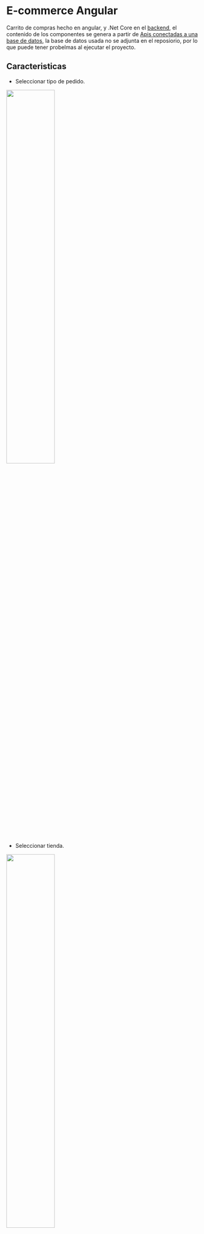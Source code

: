 # E-commerce Angular

Carrito de compras hecho en angular, y .Net Core en el [backend](https://github.com/B3rert/E-Commerce-ApiRestCore), el contenido de los componentes se genera a partir de [Apis conectadas a una base de datos](https://github.com/B3rert/E-Commerce-ApiRestCore), la base de datos usada no se adjunta en el reposiorio, por lo que puede tener probelmas al ejecutar el proyecto.

## Caracteristicas

* Seleccionar tipo de pedido.

<img src="https://github.com/B3rert/E-CommerceAngular/blob/master/src/app/views/tipo_pedido.png?raw=true"  width="50%" >

* Seleccionar tienda.

<img src="https://github.com/B3rert/E-CommerceAngular/blob/master/src/app/views/seleccionar_tienda.png?raw=true"  width="50%" >

* Tienda en línea, con todos los productos y categorías para filtrar productos.

<img src="https://github.com/B3rert/E-CommerceAngular/blob/master/src/app/views/tienda_en_linea.png?raw=true"  width="50%" >

* Detalle producto.

<img src="https://github.com/B3rert/E-CommerceAngular/blob/master/src/app/views/detalle_producto.png?raw=true"  width="50%" >

* Carrito de compras con productos.

<img src="https://github.com/B3rert/E-CommerceAngular/blob/master/src/app/views/mi_carrito.png"  width="50%">

* Confirmar pedido, datos de usuario.

<img src="https://github.com/B3rert/E-CommerceAngular/blob/master/src/app/views/formulario_pago.png?raw=true"  width="50%" >
<img src="https://github.com/B3rert/E-CommerceAngular/blob/master/src/app/views/formulario_pago2.png?raw=true"  width="50%" >

* Confirmar pedido, seleccionar forma de pago.

<img src="https://github.com/B3rert/E-CommerceAngular/blob/master/src/app/views/forma_pago.png?raw=true"  width="50%" >

* Confirmar pedido, seleccionar multiples formas de pago.

<img src="https://github.com/B3rert/E-CommerceAngular/blob/master/src/app/views/forma_pago_seleccionar_mutiple.png?raw=true"  width="50%" >

* Confirmar pedido, rellenar multiples formas de pago.

<img src="https://github.com/B3rert/E-CommerceAngular/blob/master/src/app/views/forma_pago_rellenar_mutiple.png?raw=true"  width="50%" >

* Confirmar pedido, agregar nueva forma de pago.

<img src="https://github.com/B3rert/E-CommerceAngular/blob/master/src/app/views/forma_pago_agregar_mutiple.png?raw=true"  width="50%" >

* Confirmar pedido.

<img src="https://github.com/B3rert/E-CommerceAngular/blob/master/src/app/views/confirmar_pedido.png?raw=true"  width="50%" >

* Inicio de Sesión.

<img src="https://github.com/B3rert/E-CommerceAngular/blob/master/src/app/views/form_login.png?raw=true"  width="50%" >

* Registro de Usuario.

<img src="https://github.com/B3rert/E-CommerceAngular/blob/master/src/app/views/regitsro_user.png?raw=true"  width="50%" >

* Recuperar Contraseña.

<img src="https://github.com/B3rert/E-CommerceAngular/blob/master/src/app/views/recuperar_pass.png?raw=true"  width="50%" >

* Lista de Pedidos

<img src="https://github.com/B3rert/E-CommerceAngular/blob/master/src/app/views/pedidos.png?raw=true"  width="50%" >

* Detalles del pedido.

<img src="https://github.com/B3rert/E-CommerceAngular/blob/master/src/app/views/resumen_pedidos.png?raw=true"  width="50%" >

* Información de la cuenta.

<img src="https://github.com/B3rert/E-CommerceAngular/blob/master/src/app/views/info_cuenta.png?raw=true"  width="50%" >

* Página de recurso no encontrado.

<img src="https://github.com/B3rert/E-CommerceAngular/blob/master/src/app/views/not_found.png?raw=true"  width="50%" >

<!--
## Demo

Puede ver aquí una [demostración del proyecto.](https://b3rert.github.io/E-CommerceAngular)
-->
## Ejecutar el proyecto en un entorno de desarrollo

Para ejecutar el proyecto necesita el entorno de Angular CLI.
* [Node.js](https://nodejs.org/es/download/)
* [Angular CLI](https://angular.io/guide/setup-local#install-the-angular-cli)

Si ya está ejecutando Angular CLI clone el proyecto y ejecute `npm install` para descargar las dependencias. Luego ejecute `ng serve` para ejecutar el servidor de Angular. Por defecto angular escucha en `http://localhost:4200/` puede especificar el puerto con `ng serve --port 4144`

## Producción
* Cambie la dirección de las apis en `src/assets/configuraciones.js`.
* Ejecute `ng build --prod` para construir el proyecto. 

Los archivos para producción se almacenan en la carpeta `dist/`. Use estos archivos para desplegar la aplicacion en un servidor.
